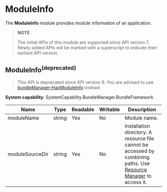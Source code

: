 # ModuleInfo

The **ModuleInfo** module provides module information of an application.

> **NOTE**
>
> The initial APIs of this module are supported since API version 7. Newly added APIs will be marked with a superscript to indicate their earliest API version.

## ModuleInfo<sup>(deprecated)<sup>
> This API is deprecated since API version 9. You are advised to use [bundleManager-HapModuleInfo](js-apis-bundleManager-hapModuleInfo.md) instead.

**System capability**: SystemCapability.BundleManager.BundleFramework

| Name           | Type  | Readable| Writable| Description    |
| --------------- | ------ | ---- | ---- | -------- |
| moduleName      | string | Yes  | No  | Module name.|
| moduleSourceDir | string | Yes  | No  | Installation directory. A resource file cannot be accessed by combining paths. Use [Resource Manager](js-apis-resource-manager.md) to access it. |
